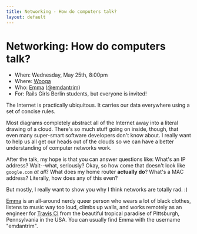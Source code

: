 ```yaml
---
title: Networking - How do computers talk?
layout: default
---
```


# Networking: How do computers talk?

<div id="talk-meta">
  <ul>
    <li>When: Wednesday, May 25th, 8:00pm</li>
    <li>Where: <a href="">Wooga</a></li>
    <li>Who: <a href="https://blog.travis-ci.com/2015-07-27-emma-joins-the-travis-ci-team/">Emma</a> (<a href="https://twitter.com/emdantrim">@emdantrim</a>)</li>
    <li>For: Rails Girls Berlin students, but everyone is invited!</li>
  </ul>
</div>

The Internet is practically ubiquitous. It carries our data everywhere using a
set of concise rules.

Most diagrams completely abstract all of the Internet away into a literal
drawing of a cloud. There's so much stuff going on inside, though, that even
many super-smart software developers don't know about. I really want to help us
all get our heads out of the clouds so we can have a better understanding of
computer networks work.

After the talk, my hope is that you can answer questions like:
What's an IP address?
Wait--what, seriously?
Okay, so how come that doesn't look like `google.com` _at all_?
What does my home router **actually do**?
What's a MAC address?
Literally, how does any of this even?

But mostly, I really want to show you why I think networks are totally rad. :)

[Emma](https://blog.travis-ci.com/2015-07-27-emma-joins-the-travis-ci-team/) is
an all-around nerdy queer person who wears a lot of black clothes, listens to
music way too loud, climbs up walls, and works remotely as an engineer for
[Travis CI](https://travis-ci.com) from the beautiful tropical paradise of
Pittsburgh, Pennsylvania in the USA. You can usually find Emma with the
username "emdantrim".

